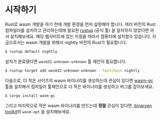 # 시작하기

Rust로 wasm 개발을 하기 전에 개발 환경을 먼저 설정해야 합니다. 여러 버전의 Rust 컴파일러를 설치하고 관리하는데에 필요한 [rustup][] (공식 툴) 을 설치하지 않았다면 어서 설치해보세요. 해당 웹사이트에 있는 지침을 따라서 컴퓨터에 설치할수 있습니다. 지금으로서는 wasm 개발을 위해서 nightly 버전의 Rust가 필요합니다.

```bash
$ rustup default nightly
```

설치가 완료됐다면 `wasm32-unknown-unknown` 툴 체인이 필요합니다.

```bash
$ rustup target add wasm32-unknown-unknown --toolchain nightly
```

다음으로, 더 작은 사이즈의 wasm 바이너리를 생성하는데 관심이 있다면 [wasm-gc][wasm-gc] 툴을 설치해서 컴파일러 툴체인으로 더 작은 바이너리를 생성하고 버그를 잡아보세요.

```bash
$ cargo install wasm-gc
```

그리고 마지막으로 작은 wasm 바이너리를 만드는데 **정말** 관심이 있다면, [binaryen toolkit][binaryen]의 `wasm-opt` 을 설치해보세요.

[rustup]: https://www.rustup.rs/
[binaryen]: https://github.com/WebAssembly/binaryen
[wasm-gc]: https://github.com/alexcrichton/wasm-gc
